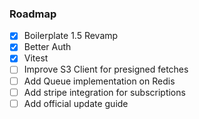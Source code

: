 ### Roadmap

- [x] Boilerplate 1.5 Revamp
- [x] Better Auth
- [x] Vitest
- [ ] Improve S3 Client for presigned fetches
- [ ] Add Queue implementation on Redis
- [ ] Add stripe integration for subscriptions
- [ ] Add official update guide
